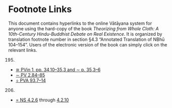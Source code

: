 # Footnote Links

This document contains hyperlinks to the online Vātāyana system for anyone using the hard-copy of the book *Theorizing from Whole Cloth: A 10th-Century Hindu-Buddhist Debate on Real Existence*. It is organized by translation footnote number in section §4.3 “Annotated Translation of NBhū 104–154”. Users of the electronic version of the book can simply click on the relevant links.

195. 
  - [≅ PVin 1, pp. 34,10–35,3 and ∼ p. 35,3–6](https://www.vatayana.info/docCompare?doc_id_1=NBh\%C5\%AB_104,6\%5E1&doc_id_2=PVin_I,034,i)
  - [∼ PV 2.84–85](https://www.vatayana.info/docCompare?doc_id_1=NBh\%C5\%AB_104,6\%5E1&doc_id_2=PV_2.083ab_2.085cd)
  - [÷ PVA 93,7–14](https://www.vatayana.info/docCompare?doc_id_1=NBh\%C5\%AB_104,6\%5E1&doc_id_2=PVA_092,xv_093,ii)

206. 
  - [= NS 4.2.6](https://www.vatayana.info/docCompare?doc_id_1=NBh\%C5\%AB_104,6\%5E2&doc_id_2=NS_4.2.1_4.2.7) through [4.2.10](https://www.vatayana.info/docCompare?doc_id_1=NBh\%C5\%AB_104,6\%5E2&doc_id_2=NS_4.2.8_4.2.14)
